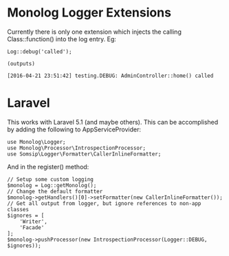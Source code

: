 # Monolog Logger Extensions

Currently there is only one extension which injects the calling Class::function() into the log entry. Eg:

```
Log::debug('called');

(outputs)

[2016-04-21 23:51:42] testing.DEBUG: AdminController::home() called
```

# Laravel

This works with Laravel 5.1 (and maybe others). This can be accomplished by adding the following to AppServiceProvider:

```
use Monolog\Logger;
use Monolog\Processor\IntrospectionProcessor;
use Somsip\Logger\Formatter\CallerInlineFormatter;
```

And in the register() method:
 
```
// Setup some custom logging
$monolog = Log::getMonolog();
// Change the default formatter
$monolog->getHandlers()[0]->setFormatter(new CallerInlineFormatter()); 
// Get all output from logger, but ignore references to non-app classes
$ignores = [
    'Writer',
    'Facade'
];
$monolog->pushProcessor(new IntrospectionProcessor(Logger::DEBUG, $ignores));
```
